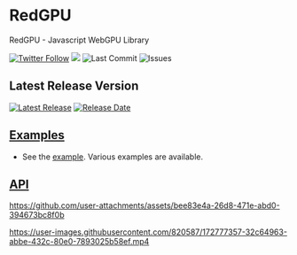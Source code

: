 # RedGPU
RedGPU - Javascript WebGPU Library
<p>
  <a href="https://twitter.com/redcamel15"><img src="https://img.shields.io/twitter/follow/redcamel15.svg?style=social" alt="Twitter Follow" /></a>
  <a href="LICENSE.md"><img src="https://img.shields.io/github/license/sourcerer-io/hall-of-fame.svg?colorB=ff0000"></a>
  <img src="https://img.shields.io/github/last-commit/redcamel/RedGPU" alt="Last Commit">
  <img src="https://img.shields.io/github/issues/redcamel/RedGPU" alt="Issues">
</p>


## Latest Release Version
  <a href="https://github.com/redcamel/RedGPU/releases/latest">
    <img src="https://img.shields.io/github/v/release/redcamel/RedGPU?style=for-the-badge&logo=github&label=Latest%20Release" alt="Latest Release"></a>

  <a href="https://github.com/redcamel/RedGPU/releases">
    <img src="https://img.shields.io/github/release-date/redcamel/RedGPU?style=for-the-badge&logo=github&label=Release%20Date" alt="Release Date"></a>


## [Examples](https://redcamel.github.io/RedGPU/examples/)
   - See the [example](https://redcamel.github.io/RedGPU/examples/). Various examples are available.

## [API](https://redcamel.github.io/RedGPU/docs/)

https://github.com/user-attachments/assets/bee83e4a-26d8-471e-abd0-394673bc8f0b

https://user-images.githubusercontent.com/820587/172777357-32c64963-abbe-432c-80e0-7893025b58ef.mp4



